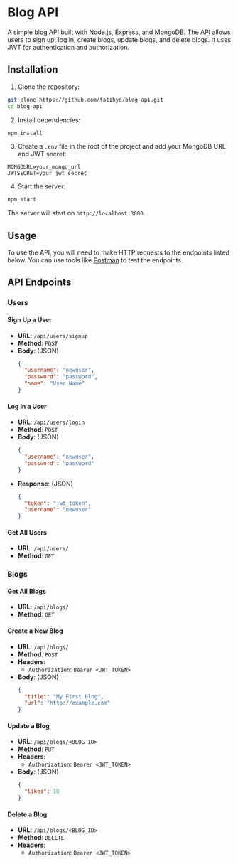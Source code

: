 # Blog API

A simple blog API built with Node.js, Express, and MongoDB. The API allows users to sign up, log in, create blogs, update blogs, and delete blogs. It uses JWT for authentication and authorization.

## Installation

1. Clone the repository:

```bash
git clone https://github.com/fatihyd/blog-api.git
cd blog-api
```

2. Install dependencies:

```bash
npm install
```

3. Create a `.env` file in the root of the project and add your MongoDB URL and JWT secret:

```env
MONGOURL=your_mongo_url
JWTSECRET=your_jwt_secret
```

4. Start the server:

```bash
npm start
```

The server will start on `http://localhost:3000`.

## Usage

To use the API, you will need to make HTTP requests to the endpoints listed below. You can use tools like [Postman](https://www.postman.com/) to test the endpoints.

## API Endpoints

### Users

#### Sign Up a User

- **URL**: `/api/users/signup`
- **Method**: `POST`
- **Body**: (JSON)
  ```json
  {
    "username": "newuser",
    "password": "password",
    "name": "User Name"
  }
  ```

#### Log In a User

- **URL**: `/api/users/login`
- **Method**: `POST`
- **Body**: (JSON)
  ```json
  {
    "username": "newuser",
    "password": "password"
  }
  ```
- **Response**: (JSON)
  ```json
  {
    "token": "jwt_token",
    "username": "newuser"
  }
  ```

#### Get All Users

- **URL**: `/api/users/`
- **Method**: `GET`

### Blogs

#### Get All Blogs

- **URL**: `/api/blogs/`
- **Method**: `GET`

#### Create a New Blog

- **URL**: `/api/blogs/`
- **Method**: `POST`
- **Headers**:
  - `Authorization`: `Bearer <JWT_TOKEN>`
- **Body**: (JSON)
  ```json
  {
    "title": "My First Blog",
    "url": "http://example.com"
  }
  ```

#### Update a Blog

- **URL**: `/api/blogs/<BLOG_ID>`
- **Method**: `PUT`
- **Headers**:
  - `Authorization`: `Bearer <JWT_TOKEN>`
- **Body**: (JSON)
  ```json
  {
    "likes": 10
  }
  ```

#### Delete a Blog

- **URL**: `/api/blogs/<BLOG_ID>`
- **Method**: `DELETE`
- **Headers**:
  - `Authorization`: `Bearer <JWT_TOKEN>`
